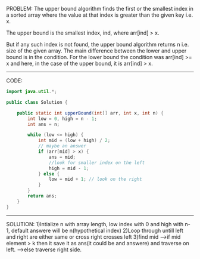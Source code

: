 PROBLEM:
The upper bound algorithm finds the first or the smallest index in a sorted array where the value at that index is greater than the given key i.e. x.

The upper bound is the smallest index, ind, where arr[ind] > x.

But if any such index is not found, the upper bound algorithm returns n i.e. size of the given array. 
The main difference between the lower and upper bound is in the condition. 
For the lower bound the condition was arr[ind] >= x and here, in the case of the upper bound, it is arr[ind] > x.
___________________________________________________________________________________________________________________________
CODE:

```java
import java.util.*;

public class Solution {

    public static int upperBound(int[] arr, int x, int n) {
        int low = 0, high = n - 1;
        int ans = n;

        while (low <= high) {
            int mid = (low + high) / 2;
            // maybe an answer
            if (arr[mid] > x) {
                ans = mid;
                //look for smaller index on the left
                high = mid - 1;
            } else {
                low = mid + 1; // look on the right
            }
        }
        return ans;
    }
}
```

___________________________________________________________________________________________________________________________
SOLUTION:
1)Intialize n with array length, low index with 0 and high with n-1, default answere will be n(hypothetical index)
2)Loop through untill left and right are either same or cross right crosses left
3)find mid
-->if mid element > k then it save it as ans(it could be and answere) and traverse on left.
-->else traverse right side.
